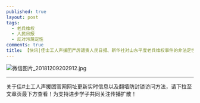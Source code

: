 ```yaml
---
published: true
layout: post
tags: 
  - 老兵维权
  - 人民日报
  - 反对污蔑定性
comments: true
title: 【快讯|佳士工人声援团严厉谴责人民日报、新华社对山东平度老兵维权事件的非法定性！】 
---
```


<img src="https://i.loli.net/2018/12/09/5c0d0dac24a3c.jpg" alt="微信图片_20181209202912.jpg" title="微信图片_20181209202912.jpg" />

---
关于佳#士工人声援团官网网址更新实时信息以及翻墙防封锁访问方法，请下拉至文章页最下方查看！为支持进步学子共同关注传播扩散！ 

